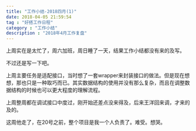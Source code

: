 ```yaml
---
title: "工作小结-2018四月(1)"
date: 2018-04-05 21:59:54
tag : "好搭工作日程"
category : "工作小结"
description : "2018年4月工作复盘"
---
```


上周实在是太忙了，周六加班，周日睡了一天，结果工作小结都没有来的及写。

不过还是写一下吧。

上周主要任务是适配接口，当时想了一套wrapper来封装接口的做法。但是现在想想，那也只是一种取巧而已。其实数据结构的使用并没有那么复杂，而且在调整数据结构的时候也可以更大程度的理解流程。

上周整周都在调试接口中度过，刚开始还差点没来得及，后来王洋回来调，才来的及的。

这周他走了，在20号之前，整个项目是我一个人负责了。难受。想哭。
